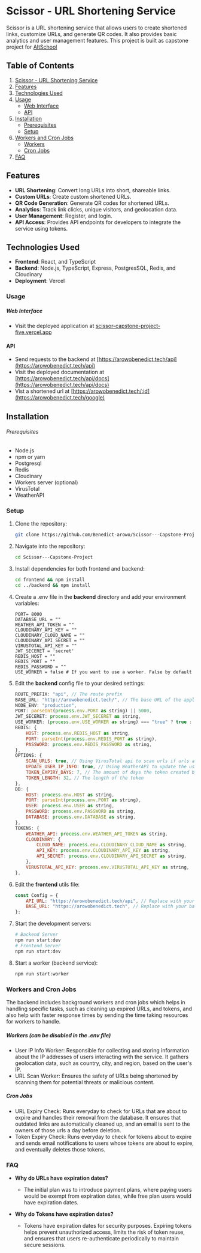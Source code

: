 # Scissor - URL Shortening Service

Scissor is a URL shortening service that allows users to create shortened links, customize URLs, and generate QR codes. It also provides basic analytics and user management features. This project is built as capstone project for [AltSchool](https://altschoolafrica.com/)

## Table of Contents

1. [Scissor - URL Shortening Service](#scissor---url-shortening-service)
2. [Features](#features)
3. [Technologies Used](#technologies-used)
4. [Usage](#usage)
    - [Web Interface](#web-interface)
    - [API](#api)
5. [Installation](#installation)
    - [Prerequisites](#prerequisites)
    - [Setup](#setup)
6. [Workers and Cron Jobs](#workers-and-cron-jobs)
    - [Workers](#workers)
    - [Cron Jobs](#cron-jobs)
7. [FAQ](#faq)

## Features

-   **URL Shortening**: Convert long URLs into short, shareable links.
-   **Custom URLs**: Create custom shortened URLs.
-   **QR Code Generation**: Generate QR codes for shortened URLs.
-   **Analytics**: Track link clicks, unique visitors, and geolocation data.
-   **User Management**: Register, and login.
-   **API Access**: Provides API endpoints for developers to integrate the service using tokens.

## Technologies Used

-   **Frontend**: React, and TypeScript
-   **Backend**: Node.js, TypeScript, Express, PostgresSQL, Redis, and Cloudinary
-   **Deployment**: Vercel

### Usage

##### Web Interface

-   Visit the deployed application at [scissor-capstone-project-five.vercel.app](https://scissor-capstone-project-five.vercel.app/)

#### API

-   Send requests to the backend at [https://arowobenedict.tech/api](https://arowobenedict.tech/api)
-   Visit the deployed documentation at [https://arowobenedict.tech/api/docs](https://arowobenedict.tech/api/docs)
-   Vist a shortened url at [https://arowobenedict.tech/:id](https://arowobenedict.tech/google)

## Installation

###### Prerequisites

-   Node.js
-   npm or yarn
-   Postgresql
-   Redis
-   Cloudinary
-   Workers server (optional)
-   VirusTotal
-   WeatherAPI

### Setup

1. Clone the repository:
    ```bash
    git clone https://github.com/Benedict-arowo/Scissor---Capstone-Project.git
    ```
2. Navigate into the repository:
    ```bash
    cd Scissor---Capstone-Project
    ```
3. Install dependencies for both frontend and backend:
    ```bash
    cd frontend && npm install
    cd ../backend && npm install
    ```
4. Create a .env file in the **backend** directory and add your environment variables:
    ```.env
    PORT= 8000
    DATABASE_URL = ""
    WEATHER_API_TOKEN = ""
    CLOUDINARY_API_KEY = ""
    CLOUDINARY_CLOUD_NAME = ""
    CLOUDINARY_API_SECRET = ""
    VIRUSTOTAL_API_KEY = ""
    JWT_SECERET = 'secret'
    REDIS_HOST = ""
    REDIS_PORT = ""
    REDIS_PASSWORD = ""
    USE_WORKER = false # If you want to use a worker. False by default
    ```
5. Edit the **backend** config file to your desired settings:
    ```js
    ROUTE_PREFIX: "api", // The route prefix
    BASE_URL: "http://arowobenedict.tech/", // The base URL of the application. Should be your domain name.
    NODE_ENV: "production",
    PORT: parseInt(process.env.PORT as string) || 5000,
    JWT_SECERET: process.env.JWT_SECERET as string,
    USE_WORKER: (process.env.USE_WORKER as string) === "true" ? true : false,
    REDIS: {
    	HOST: process.env.REDIS_HOST as string,
    	PORT: parseInt(process.env.REDIS_PORT as string),
    	PASSWORD: process.env.REDIS_PASSWORD as string,
    },
    OPTIONS: {
    	SCAN_URLS: true, // Using VirusTotal api to scan urls if urls are malicious or not.
    	UPDATE_USER_IP_INFO: true, // Using WeatherAPI to update the user's IP info, and geolocation data.
    	TOKEN_EXPIRY_DAYS: 7, // The amount of days the token created by users would last for by default
    	TOKEN_LENGTH: 32, // The length of the token
    },
    DB: {
    	HOST: process.env.HOST as string,
    	PORT: parseInt(process.env.PORT as string),
    	USER: process.env.USER as string,
    	PASSWORD: process.env.PASSWORD as string,
    	DATABASE: process.env.DATABASE as string,
    },
    TOKENS: {
    	WEATHER_API: process.env.WEATHER_API_TOKEN as string,
    	CLOUDINARY: {
    		CLOUD_NAME: process.env.CLOUDINARY_CLOUD_NAME as string,
    		API_KEY: process.env.CLOUDINARY_API_KEY as string,
    		API_SECRET: process.env.CLOUDINARY_API_SECRET as string,
    	},
    	VIRUSTOTAL_API_KEY: process.env.VIRUSTOTAL_API_KEY as string,
    },
    ```
6. Edit the **frontend** utils file:
    ```js
    const Config = {
    	API_URL: "https://arowobenedict.tech/api", // Replace with your base URL ending with /api or whatever your route prefix is.
    	BASE_URL: "https://arowobenedict.tech", // Replace with your base URL.
    };
    ```
7. Start the development servers:
    ```bash
    # Backend Server
    npm run start:dev
    # Frontend Server
    npm run start:dev
    ```
8. Start a worker (backend service):
    ```bash
    npm run start:worker
    ```

### Workers and Cron Jobs

The backend includes background workers and cron jobs which helps in handling specific tasks, such as cleaning up expired URLs, and tokens, and also help with faster response times by sending the time taking resources for workers to handle.

##### Workers (can be disabled in the .env file)

-   User IP Info Worker: Responsible for collecting and storing information about the IP addresses of users interacting with the service. It gathers geolocation data, such as country, city, and region, based on the user's IP.
-   URL Scan Worker: Ensures the safety of URLs being shortened by scanning them for potential threats or malicious content.

##### Cron Jobs

-   URL Expiry Check: Runs everyday to check for URLs that are about to expire and handles their removal from the database. It ensures that outdated links are automatically cleaned up, and an email is sent to the owners of those urls a day before deletion.
-   Token Expiry Check: Runs everyday to check for tokens about to expire and sends email notifications to users whose tokens are about to expire, and eventually deletes those tokens.

### FAQ

-   **Why do URLs have expiration dates?**

    -   The initial plan was to introduce payment plans, where paying users would be exempt from expiration dates, while free plan users would have expiration dates.

-   **Why do Tokens have expiration dates?**
    -   Tokens have expiration dates for security purposes. Expiring tokens helps prevent unauthorized access, limits the risk of token reuse, and ensures that users re-authenticate periodically to maintain secure sessions.
